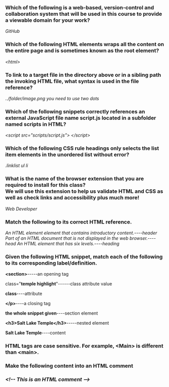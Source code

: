 <h3><b>Which of the following is a web-based, version-control and collaboration system that will be used in this course to provide a viewable domain for your work?</b></h3>
<i>GitHub</i>


<h3><b>Which of the following HTML elements wraps all the content on the entire page and is sometimes known as the root element?</b></h3>
<i>&lt;html&gt;</i>


<h3><b>To link to a target file in the directory above or in a sibling path the invoking HTML file, what syntax is used in the file reference?</b></h3>
<i>../folder/image.png you need to use two dots</i>


<h3><b>Which of the following snippets correctly references an external JavaScript file name script.js located in a subfolder named scripts in HTML?</b></h3>
<i> &lt;script src="scripts/script.js"&gt; &lt;/script&gt; </i>


<h3><b>Which of the following CSS rule headings only selects the list item elements in the unordered list without error?</b></h3>
<i>.linklist ul li</i>


<h3><b>What is the name of the browser extension that you are required to install for this class? <br> 
    We will use this extension to help us validate HTML and CSS as well as check links and accessibility plus much more!</b></h3>
<i>Web Developer</i>


<h3><b>Match the following to its correct HTML reference.</b></h3>
<i>An HTML element element that contains introductory content.----header</i>
<i>Part of an HTML document that is not displayed in the web browser.----head</i>
<i>An HTML element that has six levels.----heading</i>
<br>


<h3><b>Given the following HTML snippet, match each of the following to its corresponding label/definition.</b></h3>
<p><b>&lt;section&gt;</b>-----an opening tag</p>
<p>class="<b>temple highlight</b>"------class attribute value</p>

<p><b>class</b>----attribute</p>

<p><b>&lt;/p&gt;</b>----a closing tag</p>

<p><b>the whole snippet given</b>----section element</p>

<p><b>&lt;h3&gt;Salt Lake Temple&lt;/h3&gt;</b>-----nested element</p>

<p><b>Salt Lake Temple</b>----content</p>


<h3><b>HTML tags are case sensitive. For example, &lt;Main&gt; is different than &lt;main&gt;.</b></h3>


<h3><b>Make the following content into an HTML comment</b></h3>
<h3><i>&lt;!-- This is an HTML comment --&gt;</i></h3>